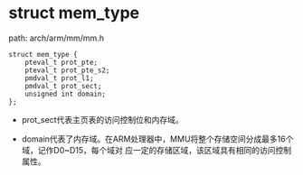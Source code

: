 struct mem_type
========================================

path: arch/arm/mm/mm.h
```
struct mem_type {
    pteval_t prot_pte;
    pteval_t prot_pte_s2;
    pmdval_t prot_l1;
    pmdval_t prot_sect;
    unsigned int domain;
};
```

* prot_sect代表主页表的访问控制位和内存域。

* domain代表了内存域。在ARM处理器中，MMU将整个存储空间分成最多16个域，记作D0~D15，每个域对
  应一定的存储区域，该区域具有相同的访问控制属性。
